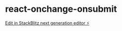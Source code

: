 # react-onchange-onsubmit

[Edit in StackBlitz next generation editor ⚡️](https://stackblitz.com/~/github.com/kiran4037/react-onchange-onsubmit)
